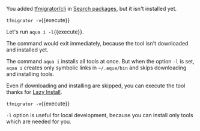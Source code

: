 You added [tfmigrator/cli](https://github.com/tfmigrator/cli) in [Search packages](search-packages), but it isn't installed yet.

`tfmigrator -v`{{execute}}

Let's run `aqua i -l`{{execute}}.

The command would exit immediately, because the tool isn't downloaded and installed yet.

The command `aqua i` installs all tools at once.
But when the option `-l` is set, `aqua i` creates only symbolic links in `~/.aqua/bin` and skips downloading and installing tools.

Even if downloading and installing are skipped, you can execute the tool thanks for [Lazy Install](lazy-install).

`tfmigrator -v`{{execute}}

`-l` option is useful for local development, because you can install only tools which are needed for you.
